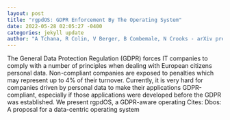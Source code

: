```yaml
--- 
layout: post 
title: "rgpdOS: GDPR Enforcement By The Operating System" 
date: 2022-05-28 02:05:27 -0400 
categories: jekyll update 
author: "A Tchana, R Colin, V Berger, B Combemale, N Crooks - arXiv preprint arXiv , 2022" 
--- 
```

The General Data Protection Regulation (GDPR) forces IT companies to comply with a number of principles when dealing with European citizens personal data. Non-compliant companies are exposed to penalties which may represent up to 4% of their turnover. Currently, it is very hard for companies driven by personal data to make their applications GDPR-compliant, especially if those applications were developed before the GDPR was established. We present rgpdOS, a GDPR-aware operating Cites: Dbos: A proposal for a data-centric operating system